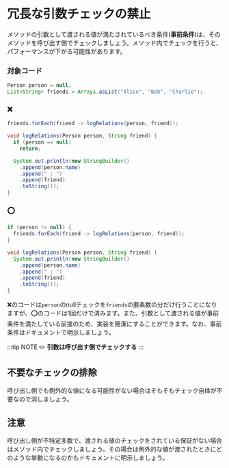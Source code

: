 # 冗長な引数チェックの禁止
メソッドの引数として渡される値が満たされているべき条件(**事前条件**)は、そのメソッドを呼び出す側でチェックしましょう。メソッド内でチェックを行うと、パフォーマンスが下がる可能性があります。

### 対象コード
```java
Person person = null;
List<String> friends = Arrays.asList("Alice", "Bob", "Charlie");
```

### :x:
```java
friends.forEach(friend -> logRelations(person, friend));
```

```java
void logRelations(Person person, String friend) {
  if (person == null)
    return;

  System.out.println(new StringBuilder()
    .append(person.name)
    .append(" : ")
    .append(friend)
    .toString());
}
```

### :o:
```java
if (person != null) {
  friends.forEach(friend -> logRelations(person, friend));
}
```

```java
void logRelations(Person person, String friend) {
  System.out.println(new StringBuilder()
    .append(person.name)
    .append(" : ")
    .append(friend)
    .toString());
}
```

:x:のコードは`person`のnullチェックを`friends`の要素数の分だけ行うことになりますが、:o:のコードは1回だけで済みます。また、引数として渡される値が事前条件を満たしている前提のため、実装を簡潔にすることができます。なお、事前条件はドキュメントで明示しましょう。

:::tip NOTE
:pencil2: **引数は呼び出す側でチェックする**
:::

## 不要なチェックの排除
呼び出し側でも例外的な値になる可能性がない場合はそもそもチェック自体が不要なので消しましょう。

## 注意
呼び出し側が不特定多数で、渡される値のチェックをされている保証がない場合はメソッド内でチェックしましょう。その場合は例外的な値が渡されたときにどのような挙動になるのかもドキュメントに明示しましょう。
